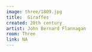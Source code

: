 ```yaml
---
image: three/1809.jpg
title:  Giraffes
created: 20th century
artist: John Bernard Flannagan
room: Three
link: NA
---
```



